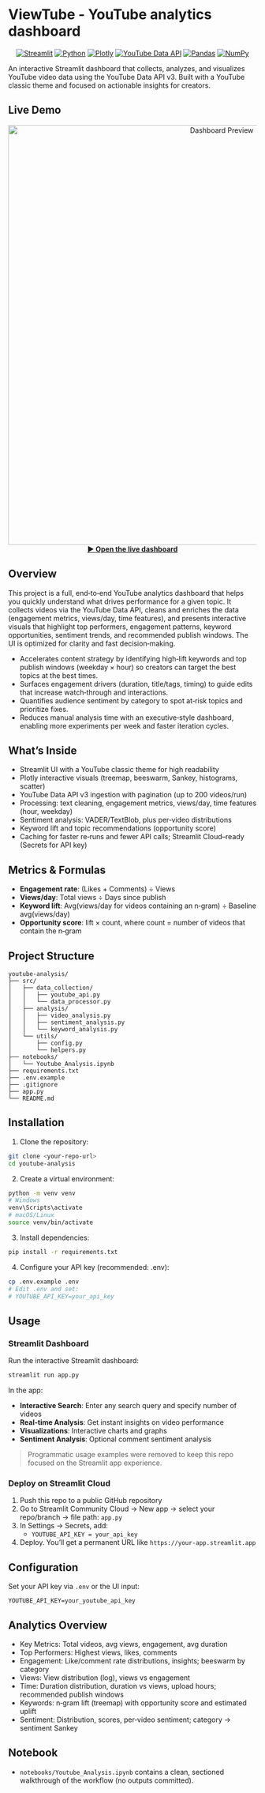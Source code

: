 # ViewTube - YouTube analytics dashboard

<p align="center">
  <a href="https://streamlit.io/" target="_blank"><img alt="Streamlit" src="https://img.shields.io/badge/Streamlit-FF4B4B?style=for-the-badge&logo=streamlit&logoColor=white"></a>
  <a href="https://www.python.org/" target="_blank"><img alt="Python" src="https://img.shields.io/badge/Python-3776AB?style=for-the-badge&logo=python&logoColor=white"></a>
  <a href="https://plotly.com/python/" target="_blank"><img alt="Plotly" src="https://img.shields.io/badge/Plotly-3F4F75?style=for-the-badge&logo=plotly&logoColor=white"></a>
  <a href="https://developers.google.com/youtube/v3" target="_blank"><img alt="YouTube Data API" src="https://img.shields.io/badge/YouTube%20Data%20API-v3-FF0000?style=for-the-badge&logo=youtube&logoColor=white"></a>
  <a href="https://pandas.pydata.org/" target="_blank"><img alt="Pandas" src="https://img.shields.io/badge/pandas-150458?style=for-the-badge&logo=pandas&logoColor=white"></a>
  <a href="https://numpy.org/" target="_blank"><img alt="NumPy" src="https://img.shields.io/badge/NumPy-013243?style=for-the-badge&logo=numpy&logoColor=white"></a>
</p>

An interactive Streamlit dashboard that collects, analyzes, and visualizes YouTube video data using the YouTube Data API v3. Built with a YouTube classic theme and focused on actionable insights for creators.

## Live Demo

<p align="center">
  <a href="https://your-app.streamlit.app" target="_blank"><img alt="Dashboard Preview" src="assets/dashboard-preview.png" width="850"></a>
  <br/>
  <a href="https://your-app.streamlit.app" target="_blank"><b>▶ Open the live dashboard</b></a>
</p>

## Overview

This project is a full, end‑to‑end YouTube analytics dashboard that helps you quickly understand what drives performance for a given topic. It collects videos via the YouTube Data API, cleans and enriches the data (engagement metrics, views/day, time features), and presents interactive visuals that highlight top performers, engagement patterns, keyword opportunities, sentiment trends, and recommended publish windows. The UI is optimized for clarity and fast decision‑making.

- Accelerates content strategy by identifying high‑lift keywords and top publish windows (weekday × hour) so creators can target the best topics at the best times.
- Surfaces engagement drivers (duration, title/tags, timing) to guide edits that increase watch‑through and interactions.
- Quantifies audience sentiment by category to spot at‑risk topics and prioritize fixes.
- Reduces manual analysis time with an executive‑style dashboard, enabling more experiments per week and faster iteration cycles.

## What’s Inside

- Streamlit UI with a YouTube classic theme for high readability
- Plotly interactive visuals (treemap, beeswarm, Sankey, histograms, scatter)
- YouTube Data API v3 ingestion with pagination (up to 200 videos/run)
- Processing: text cleaning, engagement metrics, views/day, time features (hour, weekday)
- Sentiment analysis: VADER/TextBlob, plus per‑video distributions
- Keyword lift and topic recommendations (opportunity score)
- Caching for faster re‑runs and fewer API calls; Streamlit Cloud–ready (Secrets for API key)

## Metrics & Formulas

- **Engagement rate**: (Likes + Comments) ÷ Views
- **Views/day**: Total views ÷ Days since publish
- **Keyword lift**: Avg(views/day for videos containing an n‑gram) ÷ Baseline avg(views/day)
- **Opportunity score**: lift × count, where count = number of videos that contain the n‑gram

## Project Structure

```
youtube-analysis/
├── src/
│   ├── data_collection/
│   │   ├── youtube_api.py
│   │   └── data_processor.py
│   ├── analysis/
│   │   ├── video_analysis.py
│   │   ├── sentiment_analysis.py
│   │   └── keyword_analysis.py
│   └── utils/
│       ├── config.py
│       └── helpers.py
├── notebooks/
│   └── Youtube_Analysis.ipynb
├── requirements.txt
├── .env.example
├── .gitignore
├── app.py
└── README.md
```
## Installation

1. Clone the repository:
```bash
git clone <your-repo-url>
cd youtube-analysis
```

2. Create a virtual environment:
```bash
python -m venv venv
# Windows
venv\Scripts\activate
# macOS/Linux
source venv/bin/activate
```

3. Install dependencies:
```bash
pip install -r requirements.txt
```

4. Configure your API key (recommended: .env):
```bash
cp .env.example .env
# Edit .env and set:
# YOUTUBE_API_KEY=your_api_key
```

## Usage

### Streamlit Dashboard
Run the interactive Streamlit dashboard:

```bash
streamlit run app.py
```

In the app:
- **Interactive Search**: Enter any search query and specify number of videos
- **Real-time Analysis**: Get instant insights on video performance
- **Visualizations**: Interactive charts and graphs
- **Sentiment Analysis**: Optional comment sentiment analysis

> Programmatic usage examples were removed to keep this repo focused on the Streamlit app experience.

### Deploy on Streamlit Cloud

1. Push this repo to a public GitHub repository
2. Go to Streamlit Community Cloud → New app → select your repo/branch → file path: `app.py`
3. In Settings → Secrets, add:
   - `YOUTUBE_API_KEY = your_api_key`
4. Deploy. You’ll get a permanent URL like `https://your-app.streamlit.app`

## Configuration

Set your API key via `.env` or the UI input:

```
YOUTUBE_API_KEY=your_youtube_api_key
```

## Analytics Overview

- Key Metrics: Total videos, avg views, engagement, avg duration
- Top Performers: Highest views, likes, comments
- Engagement: Like/comment rate distributions, insights; beeswarm by category
- Views: View distribution (log), views vs engagement
- Time: Duration distribution, duration vs views, upload hours; recommended publish windows
- Keywords: n‑gram lift (treemap) with opportunity score and estimated uplift
- Sentiment: Distribution, scores, per‑video sentiment; category → sentiment Sankey

## Notebook

- `notebooks/Youtube_Analysis.ipynb` contains a clean, sectioned walkthrough of the workflow (no outputs committed).

 
